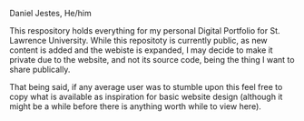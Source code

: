 Daniel Jestes, He/him

This respository holds everything for my personal Digital Portfolio for St. Lawrence University. While this repositoty is currently public, as new content is added and the webiste is expanded, I may decide to make it private due to the website, and not its source code, being the thing I want to share publically.

That being said, if any average user was to stumble upon this feel free to copy what is available as inspiration for basic website design (although it might be a while before there is anything worth while to view here).

